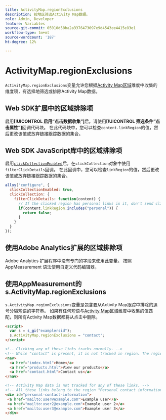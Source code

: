 ```yaml
---
title: ActivityMap.regionExclusions
description: 按地区筛选Activity Map数据。
role: Admin, Developer
feature: Variables
source-git-commit: 05010d58ba2a3376473097e9d4543ee4415e83e1
workflow-type: tm+mt
source-wordcount: '187'
ht-degree: 12%

---
```


# ActivityMap.regionExclusions

`ActivityMap.regionExclusions`变量允许您根据[Activity Map区域](/help/components/dimensions/activity-map-region.md)维度中收集的维度项，有选择地筛选或排除Activity Map数据。

## Web SDK扩展中的区域排除项

启用&#x200B;**[!UICONTROL 启用“点击数据收集”]**&#x200B;后，请使用&#x200B;**[!UICONTROL 筛选条件“点击属性”]**&#x200B;回调代码块。 在此代码块中，您可以检查`content.linkRegion`的值，然后更改该值或放弃链接跟踪数据的集合。

## Web SDK JavaScript库中的区域排除项

启用[`clickCollectionEnabled`](https://experienceleague.adobe.com/en/docs/experience-platform/web-sdk/commands/configure/clickcollectionenabled)后，在`clickCollection`对象中使用`filterClickDetails`回调。 在此回调中，您可以检查`linkRegion`的值，然后更改该值或放弃链接跟踪数据的集合。

```js
alloy("configure", {
  clickCollectionEnabled: true,
  clickCollection: {
    filterClickDetails: function(content) {
      // If the clicked region has personal links in it, don't send click data
      if(content.linkRegion.includes("personal")) {
        return false;
      }
    }
  }
});
```

## 使用Adobe Analytics扩展的区域排除项

Adobe Analytics 扩展程序中没有专门的字段来使用此变量。 按照 AppMeasurement 语法使用自定义代码编辑器。

## 使用AppMeasurement的s.ActivityMap.regionExclusions

`s.ActivityMap.regionExclusions`变量是包含要从Activity Map跟踪中排除的逗号分隔短语的字符串。 如果有任何短语与[Activity Map区域](/help/components/dimensions/activity-map-region.md)维度中收集的值匹配，则所有Activity Map数据都将从点击中删除。

```html
<script>
  var s = s_gi("examplersid");
  s.ActivityMap.regionExclusions = "contact";
</script>

<!-- Clicking any of these links tracks normally. -->
<!-- While "contact" is present, it is not tracked in region. The region is "nav" -->
<nav>
  <a href="index.html">Home</a>
  <a href="products.html">View our products</a>
  <a href="contact.html">Contact us</a>
</nav>

<!-- Activity Map data is not tracked for any of these links. -->
<!-- All these links belong to the region "Personal contact information" -->
<div id="personal-contact-information">
 <a href="mailto:user@example.com">Example user</a>
 <a href="mailto:user2@example.com">Example user 2</a>
 <a href="mailto:user3@example.com">Example user 3</a>
</div>
```

